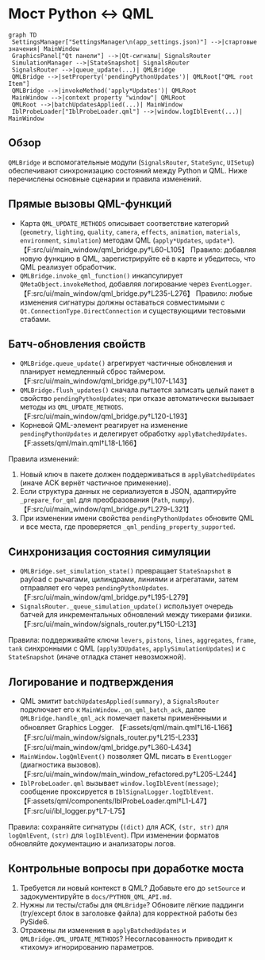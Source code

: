 # Мост Python ↔ QML

```mermaid
graph TD
 SettingsManager["SettingsManager\n(app_settings.json)"] -->|стартовые значения| MainWindow
 GraphicsPanel["Qt панели"] -->|Qt-сигналы| SignalsRouter
 SimulationManager -->|StateSnapshot| SignalsRouter
 SignalsRouter -->|queue_update(...)| QMLBridge
 QMLBridge -->|setProperty('pendingPythonUpdates')| QMLRoot["QML root Item"]
 QMLBridge -->|invokeMethod('apply*Updates')| QMLRoot
 MainWindow -->|context property "window"| QMLRoot
 QMLRoot -->|batchUpdatesApplied(...)| MainWindow
 IblProbeLoader["IblProbeLoader.qml"] -->|window.logIblEvent(...)| MainWindow
```

## Обзор

`QMLBridge` и вспомогательные модули (`SignalsRouter`, `StateSync`, `UISetup`) обеспечивают синхронизацию состояний между Python и QML. Ниже перечислены основные сценарии и правила изменений.

## Прямые вызовы QML-функций

- Карта `QML_UPDATE_METHODS` описывает соответствие категорий (`geometry`, `lighting`, `quality`, `camera`, `effects`, `animation`, `materials`, `environment`, `simulation`) методам QML (`apply*Updates`, `update*`). 【F:src/ui/main_window/qml_bridge.py†L60-L105】 
 Правило: добавляя новую функцию в QML, зарегистрируйте её в карте и убедитесь, что QML реализует обработчик.
- `QMLBridge.invoke_qml_function()` инкапсулирует `QMetaObject.invokeMethod`, добавляя логирование через `EventLogger`. 【F:src/ui/main_window/qml_bridge.py†L235-L276】 
 Правило: любые изменения сигнатуры должны оставаться совместимыми с `Qt.ConnectionType.DirectConnection` и существующими тестовыми стабами.

## Батч-обновления свойств

- `QMLBridge.queue_update()` агрегирует частичные обновления и планирует немедленный сброс таймером. 【F:src/ui/main_window/qml_bridge.py†L107-L143】
- `QMLBridge.flush_updates()` сначала пытается записать целый пакет в свойство `pendingPythonUpdates`; при отказе автоматически вызывает методы из `QML_UPDATE_METHODS`. 【F:src/ui/main_window/qml_bridge.py†L120-L193】
- Корневой QML-элемент реагирует на изменение `pendingPythonUpdates` и делегирует обработку `applyBatchedUpdates`. 【F:assets/qml/main.qml†L18-L166】
 
Правила изменений:
1. Новый ключ в пакете должен поддерживаться в `applyBatchedUpdates` (иначе ACK вернёт частичное применение).
2. Если структура данных не сериализуется в JSON, адаптируйте `_prepare_for_qml` для преобразования (`Path`, `numpy`). 【F:src/ui/main_window/qml_bridge.py†L279-L321】
3. При изменении имени свойства `pendingPythonUpdates` обновите QML и все места, где проверяется `_qml_pending_property_supported`.

## Синхронизация состояния симуляции

- `QMLBridge.set_simulation_state()` превращает `StateSnapshot` в payload с рычагами, цилиндрами, линиями и агрегатами, затем отправляет его через `pendingPythonUpdates`. 【F:src/ui/main_window/qml_bridge.py†L195-L279】
- `SignalsRouter._queue_simulation_update()` использует очередь батчей для инкрементальных обновлений между тикерами физики. 【F:src/ui/main_window/signals_router.py†L150-L213】
 
Правила: поддерживайте ключи `levers`, `pistons`, `lines`, `aggregates`, `frame`, `tank` синхронными с QML (`apply3DUpdates`, `applySimulationUpdates`) и с `StateSnapshot` (иначе отладка станет невозможной).

## Логирование и подтверждения

- QML эмитит `batchUpdatesApplied(summary)`, а `SignalsRouter` подключает его к `MainWindow._on_qml_batch_ack`, далее `QMLBridge.handle_qml_ack` помечает пакеты применёнными и обновляет Graphics Logger. 【F:assets/qml/main.qml†L16-L166】【F:src/ui/main_window/signals_router.py†L215-L233】【F:src/ui/main_window/qml_bridge.py†L360-L434】
- `MainWindow.logQmlEvent()` позволяет QML писать в `EventLogger` (диагностика вызовов). 【F:src/ui/main_window/main_window_refactored.py†L205-L244】
- `IblProbeLoader.qml` вызывает `window.logIblEvent(message)`; сообщение проксируется в `IblSignalLogger.logIblEvent`. 【F:assets/qml/components/IblProbeLoader.qml†L1-L47】【F:src/ui/ibl_logger.py†L7-L75】
 
Правила: сохраняйте сигнатуры (`(dict)` для ACK, `(str, str)` для `logQmlEvent`, `(str)` для `logIblEvent`). При изменении форматов обновляйте документацию и анализаторы логов.

## Контрольные вопросы при доработке моста

1. Требуется ли новый контекст в QML? Добавьте его до `setSource` и задокументируйте в `docs/PYTHON_QML_API.md`.
2. Нужны ли тесты/стабы для `QMLBridge`? Обновите лёгкие паддинги (try/except блок в заголовке файла) для корректной работы без PySide6.
3. Отражены ли изменения в `applyBatchedUpdates` и `QMLBridge.QML_UPDATE_METHODS`? Несогласованность приводит к «тихому» игнорированию параметров.
